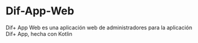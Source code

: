 # Dif-App-Web
Dif+ App Web es una aplicación web de administradores para la aplicación Dif+ App, hecha con Kotlin
